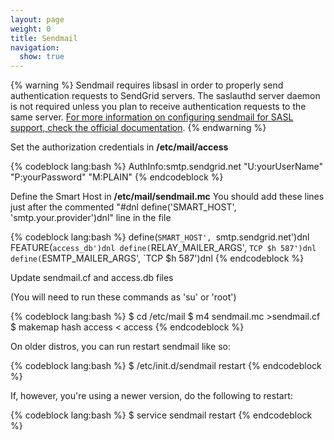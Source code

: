 ```yaml
---
layout: page
weight: 0
title: Sendmail
navigation:
  show: true
---
```


{% warning %} Sendmail requires libsasl in order to properly send authentication requests to SendGrid servers. The saslauthd server daemon is not required unless you plan to receive authentication requests to the same server. [For more information on configuring sendmail for SASL support, check the official documentation](http://www.sendmail.com/sm/open_source/tips/compiling_sendmail/#SASL). {% endwarning %}


Set the authorization credentials in **/etc/mail/access**



{% codeblock lang:bash %}
AuthInfo:smtp.sendgrid.net "U:yourUserName" "P:yourPassword" "M:PLAIN"
{% endcodeblock %}



Define the Smart Host in **/etc/mail/sendmail.mc** You should add these lines just after the commented "\#dnl define('SMART\_HOST', 'smtp.your.provider')dnl" line in the file



{% codeblock lang:bash %}
define(`SMART_HOST', `smtp.sendgrid.net')dnl
FEATURE(`access_db')dnl
define(`RELAY_MAILER_ARGS', `TCP $h 587')dnl
define(`ESMTP_MAILER_ARGS', `TCP $h 587')dnl
{% endcodeblock %}



Update sendmail.cf and access.db files

(You will need to run these commands as 'su' or 'root') 

{% codeblock lang:bash %}
$ cd /etc/mail
$ m4 sendmail.mc >sendmail.cf
$ makemap hash access < access
{% endcodeblock %}



On older distros, you can run restart sendmail like so:



{% codeblock lang:bash %}
$ /etc/init.d/sendmail restart
{% endcodeblock %}



If, however, you're using a newer version, do the following to restart:



{% codeblock lang:bash %}
$ service sendmail restart
{% endcodeblock %}


